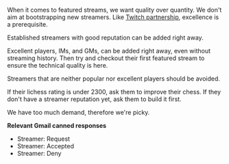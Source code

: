 When it comes to featured streams, we want quality over quantity. We don't aim at bootstrapping new streamers. Like [Twitch partnership](https://www.twitch.tv/partner/signup), excellence is a prerequisite. 

Established streamers with good reputation can be added right away.

Excellent players, IMs, and GMs, can be added right away, even without streaming history. Then try and checkout their first featured stream to ensure the technical quality is here.

Streamers that are neither popular nor excellent players should be avoided.

If their lichess rating is under 2300, ask them to improve their chess.
If they don't have a streamer reputation yet, ask them to build it first.

We have too much demand, therefore we're picky.

**Relevant Gmail canned responses**
* Streamer: Request
* Streamer: Accepted
* Streamer: Deny